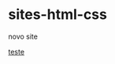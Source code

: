 # sites-html-css
 
 novo site
 
 <a href='https://github.com/hey-afro/sites-html-css/blob/main/testes/index.html'>teste</a>
